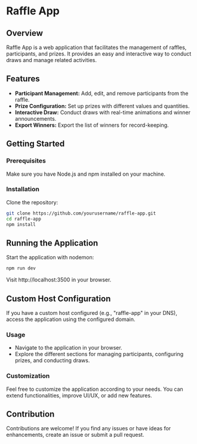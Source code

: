 # Raffle App

## Overview

Raffle App is a web application that facilitates the management of raffles, participants, and prizes. It provides an easy and interactive way to conduct draws and manage related activities.

## Features

- **Participant Management:** Add, edit, and remove participants from the raffle.
- **Prize Configuration:** Set up prizes with different values and quantities.
- **Interactive Draw:** Conduct draws with real-time animations and winner announcements.
- **Export Winners:** Export the list of winners for record-keeping.

## Getting Started

### Prerequisites

Make sure you have Node.js and npm installed on your machine.

### Installation

Clone the repository:

```bash
git clone https://github.com/yourusername/raffle-app.git
cd raffle-app
npm install
```

## Running the Application
Start the application with nodemon:
```bash
npm run dev
```

Visit http://localhost:3500 in your browser.

## Custom Host Configuration
If you have a custom host configured (e.g., "raffle-app" in your DNS), access the application using the configured domain.

### Usage

- Navigate to the application in your browser.
- Explore the different sections for managing participants, configuring prizes, and conducting draws.

### Customization

Feel free to customize the application according to your needs. You can extend functionalities, improve UI/UX, or add new features.

## Contribution

Contributions are welcome! If you find any issues or have ideas for enhancements, create an issue or submit a pull request.